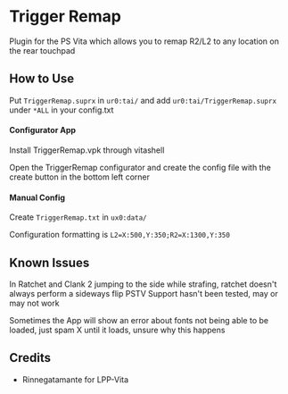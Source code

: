 # Trigger Remap
Plugin for the PS Vita which allows you to remap R2/L2 to any location on the rear touchpad

## How to Use
Put `TriggerRemap.suprx` in `ur0:tai/` and add `ur0:tai/TriggerRemap.suprx` under `*ALL` in your config.txt
#### Configurator App 
Install TriggerRemap.vpk through vitashell

Open the TriggerRemap configurator and create the config file with the create button in the bottom left corner
#### Manual Config
Create `TriggerRemap.txt` in `ux0:data/`

Configuration formatting is `L2=X:500,Y:350;R2=X:1300,Y:350`

## Known Issues
In Ratchet and Clank 2 jumping to the side while strafing, ratchet doesn't always perform a sideways flip
PSTV Support hasn't been tested, may or may not work

Sometimes the App will show an error about fonts not being able to be loaded, just spam X until it loads, unsure why this happens

## Credits
- Rinnegatamante for LPP-Vita
